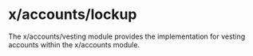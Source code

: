 # x/accounts/lockup

<!--- TODO: need to expand more on this --->

The x/accounts/vesting module provides the implementation for vesting accounts within the x/accounts module.
